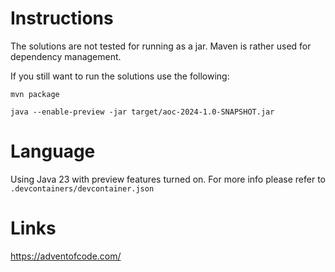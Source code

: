 # Instructions

The solutions are not tested for running as a jar. Maven is rather used for dependency management.

If you still want to run the solutions use the following:

```
mvn package

java --enable-preview -jar target/aoc-2024-1.0-SNAPSHOT.jar 
```

# Language

Using Java 23 with preview features turned on. For more info please refer to `.devcontainers/devcontainer.json`

# Links

https://adventofcode.com/